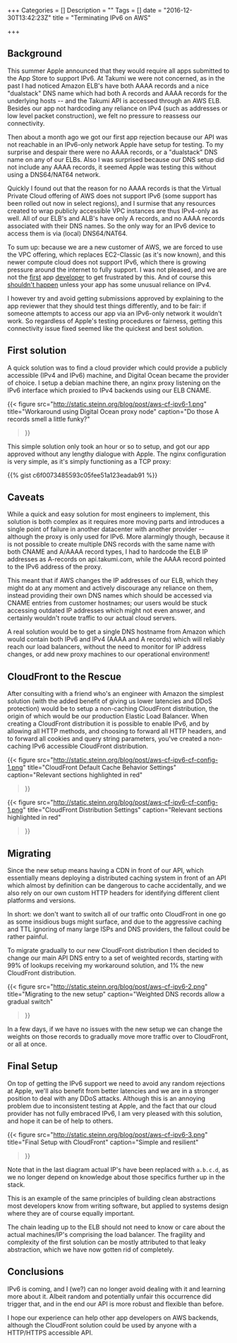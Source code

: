 +++
Categories = []
Description = ""
Tags = []
date = "2016-12-30T13:42:23Z"
title = "Terminating IPv6 on AWS"

+++

## Background

This summer Apple announced that they would require all apps submitted to the
App Store to support IPv6.  At Takumi we were not concerned, as in the
past I had noticed Amazon ELB's have both AAAA records and a nice
"dualstack" DNS name which had both A records and AAAA records for the
underlying hosts -- and the Takumi API is accessed through an AWS ELB.
Besides our app not hardcoding any reliance on IPv4 (such as addresses or low
level packet construction), we felt no pressure to reassess our connectivity.

Then about a month ago we got our first app rejection because our API was not
reachable in an IPv6-only network Apple have setup for testing.  To my surprise
and despair there were no AAAA records, or a "dualstack" DNS name on any
of our ELBs.  Also I was surprised because our DNS setup did not include any
AAAA records, it seemed Apple was testing this without using a DNS64/NAT64
network.

Quickly I found out that the reason for no AAAA records is that the Virtual
Private Cloud offering of AWS does not support IPv6 (some support has been
rolled out now in select regions), and I surmise that any resources created
to wrap publicly accessible VPC instances are thus IPv4-only as well.  All
of our ELB's and ALB's have only A records, and no AAAA records associated
with their DNS names.  So the only way for an IPv6 device to access them
is via (local) DNS64/NAT64.

To sum up: because we are a new customer of AWS, we are forced to use the VPC
offering, which replaces EC2-Classic (as it's now known), and this newer
compute cloud does not support IPv6, which there is growing pressure around
the internet to fully support.  I was not pleased, and we are not the <a
href="https://forums.aws.amazon.com/message.jspa?messageID=709638#718517">first</a>
app <a href="https://forums.developer.apple.com/thread/48314">developer</a> to get
frustrated by this.  And of course this <a
href="http://timv.me/hacking/apple-aws-and-ipv6-testing/">shouldn't happen</a>
unless your app has some unusual reliance on IPv4.

I however try and avoid getting submissions approved by explaining to the app
reviewer that they should test things differently, and to be fair: if someone
attempts to access our app via an IPv6-only network it wouldn't work. So
regardless of Apple's testing procedures or fairness, getting this connectivity
issue fixed seemed like the quickest and best solution.

## First solution

A quick solution was to find a cloud provider which could provide a publicly
accessible (IPv4 and IPv6) machine, and Digital Ocean became the provider of
choice.  I setup a debian machine there, an nginx proxy listening on the IPv6
interface  which proxied to IPv4 backends using our ELB CNAME.

{{< figure
	src="http://static.steinn.org/blog/post/aws-cf-ipv6-1.png"
	title="Workaround using Digital Ocean proxy node"
	caption="Do those A records smell a little funky?"
>}}

This simple solution only took an hour or so to setup, and got our app approved
without any lengthy dialogue with Apple.  The nginx configuration is very simple,
as it's simply functioning as a TCP proxy:

{{% gist c6f0073485593c05fee51a123eadab91 %}}

## Caveats

While a quick and easy solution for most engineers to implement, this solution
is both complex as it requires more moving parts and introduces a single point
of failure in another datacenter with another provider -- although the proxy is
only used for IPv6.  More alarmingly though, because it is not possible to create
multiple DNS records with the same name with both CNAME and A/AAAA record types,
I had to hardcode the ELB IP addresses as A-records on api.takumi.com, while the
AAAA record pointed to the IPv6 address of the proxy.

This meant that if AWS changes the IP addresses of our ELB, which they might do
at any moment and actively discourage any reliance on them, instead providing their
own DNS names which should be accessed via CNAME entries from customer hostnames;
our users would be stuck accessing outdated IP addresses which might not even
answer, and certainly wouldn't route traffic to our actual cloud servers.

A real solution would be to get a single DNS hostname from Amazon which would
contain both IPv6 and IPv4 (AAAA and A records) which will reliably reach our
load balancers, without the need to monitor for IP address changes, or add new
proxy machines to our operational environment!

## CloudFront to the Rescue

After consulting with a friend who's an engineer with Amazon the simplest
solution (with the added benefit of giving us lower latencies and DDoS
protection) would be to setup a non-caching CloudFront distribution, the origin
of which would be our production Elastic Load Balancer.  When creating a
CloudFront distribution it is possible to enable IPv6, and by allowing all HTTP
methods, and choosing to forward all HTTP headers, and to forward all cookies
and query string parameters, you've created a non-caching IPv6 accessible
CloudFront distribution.

{{< figure
	src="http://static.steinn.org/blog/post/aws-cf-ipv6-cf-config-1.png"
	title="CloudFront Default Cache Behavior Settings"
	caption="Relevant sections highlighted in red"
>}}

{{< figure
	src="http://static.steinn.org/blog/post/aws-cf-ipv6-cf-config-1.png"
	title="CloudFront Distribution Settings"
	caption="Relevant sections highlighted in red"
>}}


## Migrating

Since the new setup means having a CDN in front of our API, which essentially
means deploying a distributed caching system in front of an API which almost
by definition can be dangerous to cache accidentally, and we also rely on our
own custom HTTP headers for identifying different client platforms and versions.

In short: we don't want to switch all of our traffic onto CloudFront in one go
as some insidious bugs might surface, and due to the aggressive caching and
TTL ignoring of many large ISPs and DNS providers, the fallout could be rather
painful.

To migrate gradually to our new CloudFront distribution I then decided to change
our main API DNS entry to a set of weighted records, starting with 99% of lookups
receiving my workaround solution, and 1% the new CloudFront distribution.

{{< figure
	src="http://static.steinn.org/blog/post/aws-cf-ipv6-2.png"
	title="Migrating to the new setup"
	caption="Weighted DNS records allow a gradual switch"
>}}

In a few days, if we have no issues with the new setup we can change the weights
on those records to gradually move more traffic over to CloudFront, or all at once.

## Final Setup

On top of getting the IPv6 support we need to avoid any random rejections at Apple,
we'll also benefit from better latencies and we are in a stronger position to deal
with any DDoS attacks.  Although this is an annoying problem due to inconsistent
testing at Apple, and the fact that our cloud provider has not fully embraced IPv6,
I am very pleased with this solution, and hope it can be of help to others.

{{< figure
	src="http://static.steinn.org/blog/post/aws-cf-ipv6-3.png"
	title="Final Setup with CloudFront"
	caption="Simple and resilient"
>}}

Note that in the last diagram actual IP's have been replaced with `a.b.c.d`, as we
no longer depend on knowledge about those specifics further up in the stack.

This is an example of the same principles of building clean abstractions most
developers know from writing software, but applied to systems design where they are
of course equally important.

The chain leading up to the ELB should not need to know or care about the actual
machines/IP's comprising the load balancer.  The fragility and complexity of the
first solution can be mostly attributed to that leaky abstraction, which we have
now gotten rid of completely.


## Conclusions

IPv6 is coming, and I (we?) can no longer avoid dealing with it and learning more about
it.  Albeit random and potentially unfair this occurrence did trigger that, and in
the end our API is more robust and flexible than before.

I hope our experience can help other app developers on AWS backends, although the
CloudFront solution could be used by anyone with a HTTP/HTTPS accessible API.
